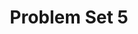 ---
style: style3
image_path: /images/pic01.jpg
path: generic.html 
link_path: /electrodynamics/midterm1.html
title: Problem Set 5
caption: Energy-Momentum Tensor, Transformation of E,B Fields under Lorentz Transformations, Vector and Scalar Potential Formulation, Properties of Electromagnetic Field Tensor
---